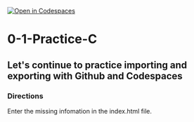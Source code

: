 [![Open in Codespaces](https://classroom.github.com/assets/launch-codespace-2972f46106e565e64193e422d61a12cf1da4916b45550586e14ef0a7c637dd04.svg)](https://classroom.github.com/open-in-codespaces?assignment_repo_id=20427293)
# 0-1-Practice-C

## Let's continue to practice importing and exporting with Github and Codespaces

### Directions
Enter the missing infomation in the index.html file.  
